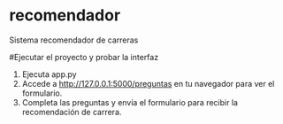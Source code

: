 # recomendador
Sistema recomendador de carreras

#Ejecutar el proyecto y probar la interfaz

1. Ejecuta app.py
2. Accede a http://127.0.0.1:5000/preguntas en tu navegador para ver el formulario.
3. Completa las preguntas y envía el formulario para recibir la recomendación de carrera.
